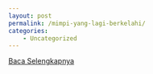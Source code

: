 ```yaml
---
layout: post
permalink: /mimpi-yang-lagi-berkelahi/
categories:
    - Uncategorized
---
```


[Baca Selengkapnya](/04)